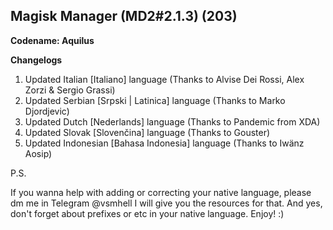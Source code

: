 ## Magisk Manager (MD2#2.1.3) (203)

**Codename: Aquilus**

 **Changelogs**
1. Updated Italian [Italiano] language (Thanks to Alvise Dei Rossi, Alex Zorzi & Sergio Grassi)
2. Updated Serbian [Srpski | Latinica] language (Thanks to Marko Djordjevic)
3. Updated Dutch [Nederlands] language (Thanks to Pandemic from XDA)
4. Updated Slovak [Slovenčina] language (Thanks to Gouster)
5. Updated Indonesian [Bahasa Indonesia] language (Thanks to Iwänz Aosip)

P.S.

If you wanna help with adding or correcting your native language, please dm me in Telegram @vsmhell
I will give you the resources for that.
And yes, don't forget about prefixes or etc in your native language.
Enjoy! :)
